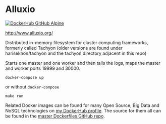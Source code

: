 # Alluxio

[![DockerHub GitHub Alpine](https://img.shields.io/badge/DockerHub-harisekhon%2Falluxio-blue)](https://hub.docker.com/repository/docker/harisekhon/alluxio)

http://www.alluxio.org/

Distributed in-memory filesystem for cluster computing frameworks, formerly called Tachyon (older versions are found under harisekhon/tachyon and the tachyon directory adjacent in this repo)

Starts one master and one worker and then tails the logs, maps the master and worker ports 19999 and 30000.

```
docker-compose up
```

or without `docker-compose`

```
make run
```

Related Docker images can be found for many Open Source, Big Data and NoSQL technologies on [my DockerHub profile](https://hub.docker.com/r/harisekhon). The source for them all can be found in the [master Dockerfiles GitHub repo](https://github.com/HariSekhon/Dockerfiles/).

